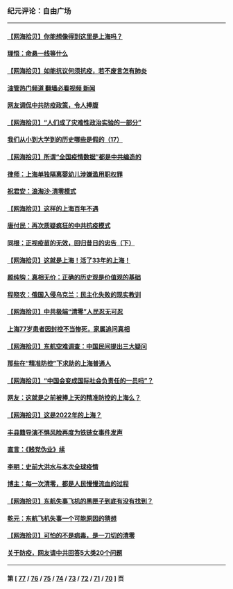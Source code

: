 ### 纪元评论：自由广场
---
#### [【网海拾贝】你能想像得到这里是上海吗？](../../pages/nsc993/n13704442.md?04090330) 
#### [理悟：命悬一线等什么](../../pages/nsc993/n13703131.md?04090330) 
#### [【网海拾贝】如能抗议何须抗疫，若不废言怎有肺炎](../../pages/nsc993/n13701767.md?04090330) 
#### [油管热门频道 翻墙必看视频 新闻](ok?04090330)
#### [网友调侃中共防疫政策，令人捧腹](../../pages/nsc993/n13701561.md?04090330) 
#### [【网海拾贝】“人们成了灾难性政治实验的一部分”](../../pages/nsc993/n13698988.md?04090330) 
#### [我们从小到大学到的历史哪些是假的（17）](../../pages/nsc993/n13698883.md?04090330) 
#### [【网海拾贝】所谓“全国疫情数据”都是中共编造的](../../pages/nsc993/n13694674.md?04090330) 
#### [律师：上海单独隔离婴幼儿涉嫌滥用职权罪](../../pages/nsc993/n13694627.md?04090330) 
#### [祝君安：浪淘沙·清零模式](../../pages/nsc993/n13694452.md?04090330) 
#### [【网海拾贝】这样的上海百年不遇](../../pages/nsc993/n13692603.md?04090330) 
#### [唐付民：再次质疑疯狂的中共抗疫模式](../../pages/nsc993/n13691971.md?04090330) 
#### [同根：正视疫苗的无效，回归昔日的忠告（下）](../../pages/nsc993/n13688756.md?04090330) 
#### [【网海拾贝】这就是上海！活了33年的上海！](../../pages/nsc993/n13688654.md?04090330) 
#### [颜纯钩：真相无价：正确的历史观是价值观的基础](../../pages/nsc993/n13688555.md?04090330) 
#### [程晓农：俄国入侵乌克兰：民主化失败的现实教训](../../pages/nsc993/n13686006.md?04090330) 
#### [【网海拾贝】中共极端“清零”人民忍无可忍](../../pages/nsc993/n13685914.md?04090330) 
#### [上海77岁患者因封控不当惨死，家属追问真相](../../pages/nsc993/n13685891.md?04090330) 
#### [【网海拾贝】东航空难调查：中国民间提出三大疑问](../../pages/nsc993/n13683137.md?04090330) 
#### [那些在“精准防控”下求助的上海普通人](../../pages/nsc993/n13683088.md?04090330) 
#### [【网海拾贝】“中国会变成国际社会负责任的一员吗”？](../../pages/nsc993/n13680707.md?04090330) 
#### [网友：这就是之前被捧上天的精准防控的上海么？](../../pages/nsc993/n13680287.md?04090330) 
#### [【网海拾贝】这是2022年的上海？](../../pages/nsc993/n13678253.md?04090330) 
#### [丰县籍导演不惧风险再度为铁链女事件发声](../../pages/nsc993/n13678215.md?04090330) 
#### [直言：《贱党伪业》续](../../pages/nsc993/n13678056.md?04090330) 
#### [李明：史前大洪水与本次全球疫情](../../pages/nsc993/n13677332.md?04090330) 
#### [博主：每一次清零，都是人民慢慢流血的过程](../../pages/nsc993/n13676078.md?04090330) 
#### [【网海拾贝】东航失事飞机的黑匣子到底有没有找到？](../../pages/nsc993/n13676034.md?04090330) 
#### [乾元：东航飞机失事一个可能原因的猜想](../../pages/nsc993/n13675834.md?04090330) 
#### [【网海拾贝】可怕的不是病毒，是一刀切的清零](../../pages/nsc993/n13674403.md?04090330) 
#### [关于防疫，网友请中共回答5大类20个问题](../../pages/nsc993/n13674318.md?04090330) 

---
#### 第 [ [77](./77.md?04090330) / [76](./76.md?04090330) / [75](./75.md?04090330) / [74](./74.md?04090330) / [73](./73.md?04090330) / [72](./72.md?04090330) / [71](./71.md?04090330) / [70](./70.md?04090330) ] 页
